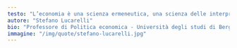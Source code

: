 ```yaml
---
testo: "L’economia è una scienza ermeneutica, una scienza delle interpretazioni: gli economisti studiano il modo in cui gli agenti economici interpretano la realtà, generando la realtà economica; e gli economisti costruiscono le proprie interpretazioni su questa realtà economica, sviluppando categorie interpretative, come ad esempio quella degli ordini spontanei o del processo di mercato"
autore: "Stefano Lucarelli"
bio: "Professore di Politica economica - Università degli studi di Bergamo"
immagine: "/img/quote/stefano-lucarelli.jpg"
---
```

